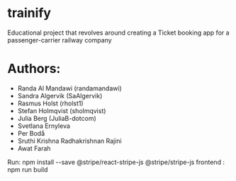 # trainify
Educational project that revolves around creating a Ticket booking app for a passenger-carrier railway company

# Authors:

* Randa Al Mandawi (randamandawi)
* Sandra Algervik (SaAlgervik)
* Rasmus Holst (rholst1)
* Stefan Holmqvist (sholmqvist)
* Julia Berg (JuliaB-dotcom)
* Svetlana Ernyleva
* Per Bodå
* Sruthi Krishna Radhakrishnan Rajini
* Awat Farah


Run: npm install --save @stripe/react-stripe-js @stripe/stripe-js
frontend : npm run build


